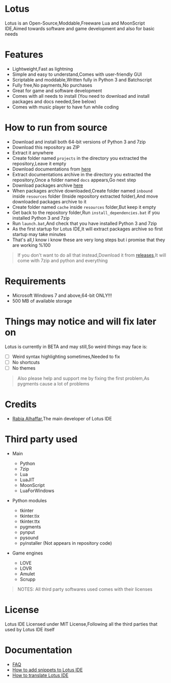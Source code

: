 # Lotus
Lotus is an Open-Source,Moddable,Freeware Lua and MoonScript IDE,Aimed towards software and game development and also for basic needs

# Features
- Lightweight,Fast as lightning
- Simple and easy to understand,Comes with user-friendly GUI
- Scriptable and moddable,Written fully in Python 3 and Batchscript 
- Fully free,No payments,No purchases
- Great for game and software development
- Comes with all needs to install (You need to download and install packages and docs needed,See below)
- Comes with music player to have fun while coding

# How to run from source
- Download and install both 64-bit versions of Python 3 and 7zip
- Download this repository as ZIP
- Extract it anywhere
- Create folder named `projects` in the directory you extracted the repository,Leave it empty
- Download documentations from [here](https://drive.google.com/uc?export=download&id=172GwQz75SoVWHgGxI8F00T-jj6tpioiR)
- Extract documentations archive in the directory you extracted the repository,Once a folder named `docs` appears,Go next step
- Download packages archive [here](https://drive.google.com/uc?export=download&id=1dIUchwWa85p49pTk_IvsgbU1sXJ8RgAI)
- When packages archive downloaded,Create folder named `inbound` inside `resources` folder (Inside repository extracted folder),And move downloaded packages archive to it
- Create folder named `cache` inside `resources` folder,But keep it empty
- Get back to the repository folder,Run `install_dependencies.bat` if you installed Python 3 and 7zip
- Run `launch.bat`,And check that you have installed Python 3 and 7zip
- As the first startup for Lotus IDE,It will extract packages archive so first startup may take minutes
- That's all,I know i know these are very long steps but i promise that they are working %100

> If you don't want to do all that instead,Download it from [releases](),It will come with 7zip and python and everything

# Requirements
- Microsoft Windows 7 and above,64-bit ONLY!!!
- 500 MB of available storage

# Things may notice and will fix later on
Lotus is currently in BETA and may still,So weird things may face is:
- [ ] Weird syntax highlighting sometimes,Needed to fix
- [ ] No shortcuts
- [ ] No themes

> Also please help and support me by fixing the first problem,As pygments cause a lot of problems

# Credits
- [Rabia Alhaffar](https://github.com/Rabios),The main developer of Lotus IDE

# Third party used
- Main
  - Python
  - 7zip
  - Lua
  - LuaJIT
  - MoonScript
  - LuaForWindows
 
- Python modules
  - tkinter
  - tkinter.tix
  - tkinter.ttx
  - pygments
  - pynput
  - pysound
  - pyinstaller (Not appears in repository code)
 
- Game engines
  - LOVE
  - LOVR
  - Amulet
  - Scrupp
 
> NOTES: All third party softwares used comes with their licenses

# License
Lotus IDE Licensed under MIT License,Following all the third parties that used by Lotus IDE itself

# Documentation
- [FAQ](https://github.com/Rabios/Lotus/blob/master/FAQ.md)
- [How to add snippets to Lotus IDE](https://github.com/Rabios/Lotus/blob/master/Snippets.md)
- [How to translate Lotus IDE](https://github.com/Rabios/Lotus/blob/master/Translate.md)
